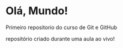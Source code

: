 # Olá, Mundo!
 Primeiro repositorio do curso de Git e GitHub

repositório criado durante uma aula ao vivo!
